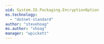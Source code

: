 ```yaml
---
uid: System.IO.Packaging.EncryptionOption
ms.technology: 
  - "dotnet-standard"
author: "stevehoag"
ms.author: "shoag"
manager: "wpickett"
---
```

